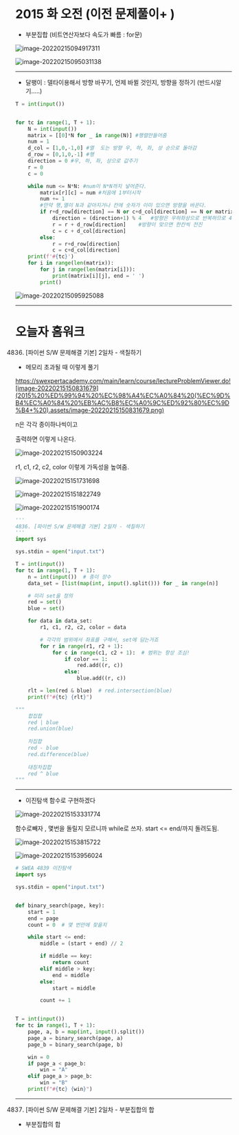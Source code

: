 # 2015 화 오전 (이전 문제풀이+ )

* 부분집합 (비트연산자보다 속도가 빠름 : for문)

![image-20220215094917311](2015%20%ED%99%94%20%EC%98%A4%EC%A0%84%20(%EC%9D%B4%EC%A0%84%20%EB%AC%B8%EC%A0%9C%ED%92%80%EC%9D%B4+%20).assets/image-20220215094917311.png)

![image-20220215095031138](2015%20%ED%99%94%20%EC%98%A4%EC%A0%84%20(%EC%9D%B4%EC%A0%84%20%EB%AC%B8%EC%A0%9C%ED%92%80%EC%9D%B4+%20).assets/image-20220215095031138.png)



---

* 달팽이 : 델타이용해서 방향 바꾸기, 언제 바뀔 것인지, 방향을 정하기 (반드시알기.....)

``` python
T = int(input())


for tc in range(1, T + 1):
    N = int(input())
    matrix = [[0]*N for _ in range(N)] #행렬만들어줌
    num = 1
    d_col = [1,0,-1,0] #열  도는 방향 우, 하, 좌, 상 순으로 돌아감
    d_row = [0,1,0,-1] #행
    direction = 0 #우, 하, 좌, 상으로 값주기
    r = 0
    c = 0

    while num <= N*N: #num이 N*N까지 넣어준다.
        matrix[r][c] = num #처음에 1부터시작
        num += 1
        #만약 행,열이 N과 같아지거나 칸에 숫자가 이미 있으면 방향을 바꾼다.
        if r+d_row[direction] == N or c+d_col[direction] == N or matrix[r+d_row[direction]][c+d_col[direction]]:
            direction = (direction+1) % 4   #방향은 우하좌상으로 반복하므로 4의 나머지
            r = r + d_row[direction]    #방향이 맞으면 한칸씩 전진
            c = c + d_col[direction]
        else:
            r = r+d_row[direction]
            c = c+d_col[direction]
    print(f'#{tc}') 
    for i in range(len(matrix)):
        for j in range(len(matrix[i])):
            print(matrix[i][j], end = ' ')
        print()
```

![image-20220215095925088](2015%20%ED%99%94%20%EC%98%A4%EC%A0%84%20(%EC%9D%B4%EC%A0%84%20%EB%AC%B8%EC%A0%9C%ED%92%80%EC%9D%B4+%20).assets/image-20220215095925088.png)

---



# 오늘자 홈워크 

4836. [파이썬 S/W 문제해결 기본] 2일차 - 색칠하기

* 메모리 초과될 때 이렇게 풀기 

https://swexpertacademy.com/main/learn/course/lectureProblemViewer.do![image-20220215150831679](2015%20%ED%99%94%20%EC%98%A4%EC%A0%84%20(%EC%9D%B4%EC%A0%84%20%EB%AC%B8%EC%A0%9C%ED%92%80%EC%9D%B4+%20).assets/image-20220215150831679.png)

n은 각각 종이하나씩이고

출력하면 이렇게 나온다.

![image-20220215150903224](2015%20%ED%99%94%20%EC%98%A4%EC%A0%84%20(%EC%9D%B4%EC%A0%84%20%EB%AC%B8%EC%A0%9C%ED%92%80%EC%9D%B4+%20).assets/image-20220215150903224.png)

r1, c1, r2, c2, color 이렇게 가독성을 높여줌.

![image-20220215151731698](2015%20%ED%99%94%20%EC%98%A4%EC%A0%84%20(%EC%9D%B4%EC%A0%84%20%EB%AC%B8%EC%A0%9C%ED%92%80%EC%9D%B4+%20).assets/image-20220215151731698.png)

![image-20220215151822749](2015%20%ED%99%94%20%EC%98%A4%EC%A0%84%20(%EC%9D%B4%EC%A0%84%20%EB%AC%B8%EC%A0%9C%ED%92%80%EC%9D%B4+%20).assets/image-20220215151822749.png)

![image-20220215151900174](2015%20%ED%99%94%20%EC%98%A4%EC%A0%84%20(%EC%9D%B4%EC%A0%84%20%EB%AC%B8%EC%A0%9C%ED%92%80%EC%9D%B4+%20).assets/image-20220215151900174.png)



```python
'''
4836. [파이썬 S/W 문제해결 기본] 2일차 - 색칠하기
'''
import sys

sys.stdin = open("input.txt")

T = int(input())
for tc in range(1, T + 1):
    n = int(input())  # 종이 장수
    data_set = [list(map(int, input().split())) for _ in range(n)]

    # 미리 set을 정의
    red = set()
    blue = set()

    for data in data_set:
        r1, c1, r2, c2, color = data

        # 각각의 범위에서 좌표를 구해서, set에 담는거죠
        for r in range(r1, r2 + 1):
            for c in range(c1, c2 + 1):  # 범위는 항상 조심!
                if color == 1:
                    red.add((r, c))
                else:
                    blue.add((r, c))

    rlt = len(red & blue)  # red.intersection(blue)
    print(f"#{tc} {rlt}")

"""
    합집합
    red | blue
    red.union(blue)
    
    차집합
    red - blue
    red.difference(blue)
    
    대칭차집합
    red ^ blue
"""
```





---



* 이진탐색 함수로 구현하겠다

![image-20220215153331774](2015%20%ED%99%94%20%EC%98%A4%EC%A0%84%20(%EC%9D%B4%EC%A0%84%20%EB%AC%B8%EC%A0%9C%ED%92%80%EC%9D%B4+%20).assets/image-20220215153331774.png)

함수로빼자 , 몇번을 돌릴지 모르니까 while로 쓰자. start <= end/까지 돌려도됨.

![image-20220215153815722](2015%20%ED%99%94%20%EC%98%A4%EC%A0%84%20(%EC%9D%B4%EC%A0%84%20%EB%AC%B8%EC%A0%9C%ED%92%80%EC%9D%B4+%20).assets/image-20220215153815722.png)

![image-20220215153956024](2015%20%ED%99%94%20%EC%98%A4%EC%A0%84%20(%EC%9D%B4%EC%A0%84%20%EB%AC%B8%EC%A0%9C%ED%92%80%EC%9D%B4+%20).assets/image-20220215153956024.png)



``` python
# SWEA 4839 이진탐색
import sys

sys.stdin = open("input.txt")


def binary_search(page, key):
    start = 1
    end = page
    count = 0  # 몇 번만에 찾을지

    while start <= end:
        middle = (start + end) // 2

        if middle == key:
            return count
        elif middle > key:
            end = middle
        else:
            start = middle

        count += 1


T = int(input())
for tc in range(1, T + 1):
    page, a, b = map(int, input().split())
    page_a = binary_search(page, a)
    page_b = binary_search(page, b)

    win = 0
    if page_a < page_b:
        win = "A"
    elif page_a > page_b:
        win = "B"
    print(f"#{tc} {win}")
```



---

4837. [파이썬 S/W 문제해결 기본] 2일차 - 부분집합의 합

* 부분집합의 합

